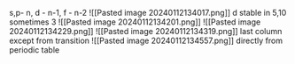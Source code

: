 s,p- n, d - n-1, f - n-2
![[Pasted image 20240112134017.png]]
d stable in 5,10 sometimes 3
![[Pasted image 20240112134201.png]]
![[Pasted image 20240112134229.png]]
![[Pasted image 20240112134319.png]]
last column except from transition
![[Pasted image 20240112134557.png]]
directly from periodic table

